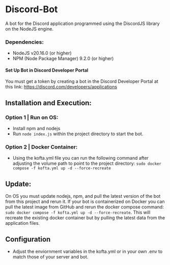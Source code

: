 # Discord-Bot
A bot for the Discord application programmed using the DiscordJS library on the NodeJS engine.

### Dependencies:
- NodeJS v20.16.0 (or higher)
- NPM (Node Package Manager) 9.2.0 (or higher)
#### Set Up Bot in Discord Developer Portal
You must get a token by creating a bot in the Discord Developer Portal at this link: https://discord.com/developers/applications

## Installation and Execution:
### Option 1 | Run on OS:
- Install npm and nodejs
- Run `node index.js` within the project directory to start the bot.
### Option 2 | Docker Container:
- Using the kofta.yml file you can run the following command after adjusting the volume path to point to the project directory: `sudo docker compose -f kofta.yml up -d --force-recreate`

## Update:
On OS you must update nodejs, npm, and pull the latest version of the bot from this project and rerun it.
If your bot is containerized on Docker you can pull the latest image from GitHub and rerun the docker compose command: `sudo docker compose -f kofta.yml up -d --force-recreate`. This will recreate the existing docker container but by pulling the latest data from the application files.

## Configuration
- Adjust the enviornment variables in the kofta.yml or in your own .env to match those of your server and bot.